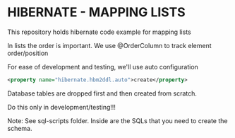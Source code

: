 # HIBERNATE - MAPPING LISTS
This repository holds hibernate code example for mapping lists

In lists the order is important.
We use  @OrderColumn to track element order/position

For ease of development and testing, we'll use auto configuration

```xml
<property name="hibernate.hbm2ddl.auto">create</property>
```

Database tables are dropped first and then created from scratch.

Do this only in development/testing!!!

Note: See sql-scripts folder. Inside are the SQLs that you need to create the schema.